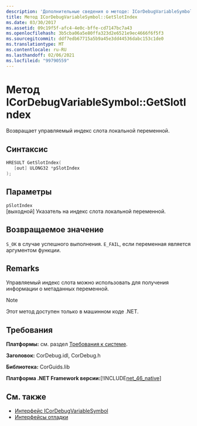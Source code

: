 ```yaml
---
description: 'Дополнительные сведения о методе: ICorDebugVariableSymbol:: GetSlotIndex'
title: Метод ICorDebugVariableSymbol::GetSlotIndex
ms.date: 03/30/2017
ms.assetid: 09c19f5f-afc4-4e0c-bffe-cd7147bc7a43
ms.openlocfilehash: 3b5cba06a5e80ffa323d2e6521e9ec4666f6f5f3
ms.sourcegitcommit: ddf7edb67715a5b9a45e3dd44536dabc153c1de0
ms.translationtype: MT
ms.contentlocale: ru-RU
ms.lasthandoff: 02/06/2021
ms.locfileid: "99790559"
---
```

# <a name="icordebugvariablesymbolgetslotindex-method"></a>Метод ICorDebugVariableSymbol::GetSlotIndex

Возвращает управляемый индекс слота локальной переменной.  
  
## <a name="syntax"></a>Синтаксис  
  
```cpp  
HRESULT GetSlotIndex(  
   [out] ULONG32 *pSlotIndex  
);  
```  
  
## <a name="parameters"></a>Параметры  

 `pSlotIndex`  
 [выходной] Указатель на индекс слота локальной переменной.  
  
## <a name="return-value"></a>Возвращаемое значение  

 `S_OK` в случае успешного выполнения. `E_FAIL`, если переменная является аргументом функции.  
  
## <a name="remarks"></a>Remarks  

 Управляемый индекс слота можно использовать для получения информации о метаданных переменной.  
  
> [!NOTE]
> Этот метод доступен только в машинном коде .NET.  
  
## <a name="requirements"></a>Требования  

 **Платформы:** см. раздел [Требования к системе](../../get-started/system-requirements.md).  
  
 **Заголовок:** CorDebug.idl, CorDebug.h  
  
 **Библиотека:** CorGuids.lib  
  
 **Платформа .NET Framework версии:**[!INCLUDE[net_46_native](../../../../includes/net-46-native-md.md)]  
  
## <a name="see-also"></a>См. также

- [Интерфейс ICorDebugVariableSymbol](icordebugvariablesymbol-interface.md)
- [Интерфейсы отладки](debugging-interfaces.md)
